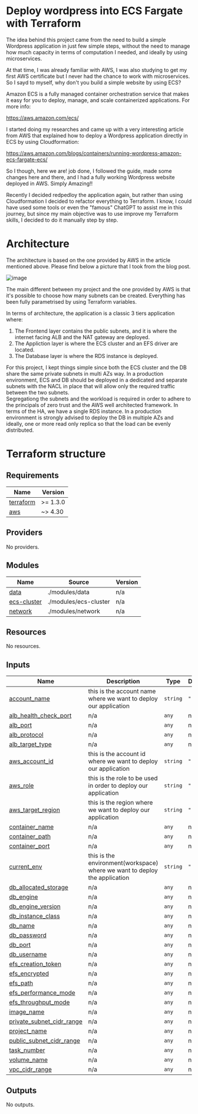 # Deploy wordpress into ECS Fargate with Terraform
The idea behind this project came from the need to build a simple Wordpress application in just few simple steps, without the need to manage how much capacity in terms of computation I needed, and ideally by using microservices.

At that time, I was already familiar with AWS, I was also studying to get my first AWS certificate but I never had the chance to work with microservices. So I sayd to myself, why don't you build a simple website by using ECS? 

Amazon ECS is a fully managed container orchestration service that makes it easy for you to deploy, manage, and scale containerized applications. 
For more info:

https://aws.amazon.com/ecs/

I started doing my researches and came up with a very interesting article from AWS that explained how to deploy a Wordpress application directly in ECS by using Cloudformation: 

https://aws.amazon.com/blogs/containers/running-wordpress-amazon-ecs-fargate-ecs/

So I though, here we are! job done, 
I followed the guide, made some changes here and there, and I had a fully working Wordpress website deployed in AWS. Simply Amazing!!

Recently I decided redpedloy the application again, but rather than using Cloudformation I decided to refactor everything to Terraform. I know, I could have used some tools or even the "famous" ChatGPT to assist me in this journey, but since my main objective was to use improve my Terraform skills, I decided to do it manually step by step.

# Architecture
The architecture is based on the one provided by AWS in the article mentioned above. Please find below a picture that I took from the blog post.

![image](https://user-images.githubusercontent.com/102290995/219600285-dfd87ad3-a5f5-4776-9aac-fca051757e10.png)

The main different between my project and the one provided by AWS is that it's possible to choose how many subnets can be created. Everything has been fully parametrised by using Terraform variables. 

In terms of architecture, the application is a classic 3 tiers application where:
1. The Frontend layer contains the public subnets, and it is where the internet facing ALB and the NAT gateway are deployed.
2. The Appliction layer is where the ECS cluster and an EFS driver are located.
3. The Database layer is where the RDS instance is deployed.

For this project, I kept things simple since both the ECS cluster and the DB share the same private subnets in multi AZs way. 
In a production environment, ECS and DB should be deployed in a dedicated and separate subnets with the NACL in place that will allow only the required traffic between the two subnets.  
Segregationg the subnets and the workload is required in order to adhere to the principals of zero trust and the AWS well architected framework. 
In terms of the HA, we have a single RDS instance. In a production environment is strongly advised to deploy the DB in multiple AZs and ideally, one or more read only replica so that the load can be evenly distributed.

# Terraform structure


## Requirements

| Name | Version |
|------|---------|
| <a name="requirement_terraform"></a> [terraform](#requirement\_terraform) | >= 1.3.0 |
| <a name="requirement_aws"></a> [aws](#requirement\_aws) | ~> 4.30 |

## Providers

No providers.

## Modules

| Name | Source | Version |
|------|--------|---------|
| <a name="module_data"></a> [data](#module\_data) | ./modules/data | n/a |
| <a name="module_ecs-cluster"></a> [ecs-cluster](#module\_ecs-cluster) | ./modules/ecs-cluster | n/a |
| <a name="module_network"></a> [network](#module\_network) | ./modules/network | n/a |

## Resources

No resources.

## Inputs

| Name | Description | Type | Default | Required |
|------|-------------|------|---------|:--------:|
| <a name="input_account_name"></a> [account\_name](#input\_account\_name) | this is the account name where we want to deploy our application | `string` | `""` | no |
| <a name="input_alb_health_check_port"></a> [alb\_health\_check\_port](#input\_alb\_health\_check\_port) | n/a | `any` | n/a | yes |
| <a name="input_alb_port"></a> [alb\_port](#input\_alb\_port) | n/a | `any` | n/a | yes |
| <a name="input_alb_protocol"></a> [alb\_protocol](#input\_alb\_protocol) | n/a | `any` | n/a | yes |
| <a name="input_alb_target_type"></a> [alb\_target\_type](#input\_alb\_target\_type) | n/a | `any` | n/a | yes |
| <a name="input_aws_account_id"></a> [aws\_account\_id](#input\_aws\_account\_id) | this is the account id where we want to deploy our application | `string` | `""` | no |
| <a name="input_aws_role"></a> [aws\_role](#input\_aws\_role) | this is the role to be used in order to deploy our application | `string` | `""` | no |
| <a name="input_aws_target_region"></a> [aws\_target\_region](#input\_aws\_target\_region) | this is the region where we want to deploy our application | `string` | `""` | no |
| <a name="input_container_name"></a> [container\_name](#input\_container\_name) | n/a | `any` | n/a | yes |
| <a name="input_container_path"></a> [container\_path](#input\_container\_path) | n/a | `any` | n/a | yes |
| <a name="input_container_port"></a> [container\_port](#input\_container\_port) | n/a | `any` | n/a | yes |
| <a name="input_current_env"></a> [current\_env](#input\_current\_env) | this is the environment(workspace) where we want to deploy the application | `string` | `""` | no |
| <a name="input_db_allocated_storage"></a> [db\_allocated\_storage](#input\_db\_allocated\_storage) | n/a | `any` | n/a | yes |
| <a name="input_db_engine"></a> [db\_engine](#input\_db\_engine) | n/a | `any` | n/a | yes |
| <a name="input_db_engine_version"></a> [db\_engine\_version](#input\_db\_engine\_version) | n/a | `any` | n/a | yes |
| <a name="input_db_instance_class"></a> [db\_instance\_class](#input\_db\_instance\_class) | n/a | `any` | n/a | yes |
| <a name="input_db_name"></a> [db\_name](#input\_db\_name) | n/a | `any` | n/a | yes |
| <a name="input_db_password"></a> [db\_password](#input\_db\_password) | n/a | `any` | n/a | yes |
| <a name="input_db_port"></a> [db\_port](#input\_db\_port) | n/a | `any` | n/a | yes |
| <a name="input_db_username"></a> [db\_username](#input\_db\_username) | n/a | `any` | n/a | yes |
| <a name="input_efs_creation_token"></a> [efs\_creation\_token](#input\_efs\_creation\_token) | n/a | `any` | n/a | yes |
| <a name="input_efs_encrypted"></a> [efs\_encrypted](#input\_efs\_encrypted) | n/a | `any` | n/a | yes |
| <a name="input_efs_path"></a> [efs\_path](#input\_efs\_path) | n/a | `any` | n/a | yes |
| <a name="input_efs_performance_mode"></a> [efs\_performance\_mode](#input\_efs\_performance\_mode) | n/a | `any` | n/a | yes |
| <a name="input_efs_throughput_mode"></a> [efs\_throughput\_mode](#input\_efs\_throughput\_mode) | n/a | `any` | n/a | yes |
| <a name="input_image_name"></a> [image\_name](#input\_image\_name) | n/a | `any` | n/a | yes |
| <a name="input_private_subnet_cidr_range"></a> [private\_subnet\_cidr\_range](#input\_private\_subnet\_cidr\_range) | n/a | `any` | n/a | yes |
| <a name="input_project_name"></a> [project\_name](#input\_project\_name) | n/a | `any` | n/a | yes |
| <a name="input_public_subnet_cidr_range"></a> [public\_subnet\_cidr\_range](#input\_public\_subnet\_cidr\_range) | n/a | `any` | n/a | yes |
| <a name="input_task_number"></a> [task\_number](#input\_task\_number) | n/a | `any` | n/a | yes |
| <a name="input_volume_name"></a> [volume\_name](#input\_volume\_name) | n/a | `any` | n/a | yes |
| <a name="input_vpc_cidr_range"></a> [vpc\_cidr\_range](#input\_vpc\_cidr\_range) | n/a | `any` | n/a | yes |

## Outputs

No outputs.





